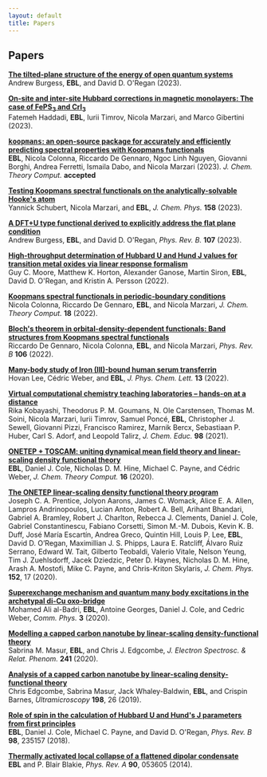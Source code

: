 ```yaml
---
layout: default 
title: Papers
---
```


## Papers
<a href="https://arxiv.org/abs/2307.16003">__The tilted-plane structure of the energy of open quantum systems__  </a> <br />
Andrew Burgess, **EBL**, and David D. O'Regan (2023). <a href="https://arxiv.org/abs/2307.16003"><i class="ai ai-arxiv "></i></a>

<a href="https://arxiv.org/abs/2306.06286">__On-site and inter-site Hubbard corrections in magnetic monolayers: The case of FePS<sub>3</sub> and CrI<sub>3</sub>__  </a> <br />
Fatemeh Haddadi, **EBL**, Iurii Timrov, Nicola Marzari, and Marco Gibertini (2023). <a href="https://arxiv.org/abs/2302.07759"><i class="ai ai-arxiv "></i></a>

<a href="https://arxiv.org/abs/2302.07759">__<tt>koopmans</tt>: an open-source package for accurately and efficiently predicting spectral properties with Koopmans functionals__  </a> <br />
**EBL**, Nicola Colonna, Riccardo De Gennaro, Ngoc Linh Nguyen, Giovanni Borghi, Andrea Ferretti, Ismaila Dabo, and Nicola Marzari (2023). *J. Chem. Theory Comput.* **accepted** <a href="https://arxiv.org/abs/2302.07759"><i class="ai ai-arxiv "></i></a>

<a href="https://doi.org/10.1063/5.0138610">__Testing Koopmans spectral functionals on the analytically-solvable Hooke's atom__  </a> <br />
Yannick Schubert, Nicola Marzari, and **EBL**, *J. Chem. Phys.* **158** (2023). <a href="https://doi.org/10.1063/5.0138610"><i class="ai ai-doi "></i></a> <a href="https://arxiv.org/abs/2212.05950"><i class="ai ai-arxiv "></i></a>

<a href="https://doi.org/10.1103/PhysRevB.107.L121115">__A DFT+U type functional derived to explicitly address the flat plane condition__  </a> <br />
Andrew Burgess, **EBL**, and David D. O'Regan, *Phys. Rev. B.* **107** (2023). <a href="https://doi.org/10.1103/PhysRevB.107.L121115"><i class="ai ai-doi "></i></a> <a href="https://arxiv.org/abs/2210.17404"><i class="ai ai-arxiv "></i></a>

<a href="https://arxiv.org/abs/2201.04213">__High-throughput determination of Hubbard U and Hund J values for transition metal oxides via linear response formalism__  </a> <br />
Guy C. Moore, Matthew K. Horton, Alexander Ganose, Martin Siron, **EBL**, David D. O'Regan, and Kristin A. Persson (2022). <a href="https://arxiv.org/abs/2201.04213"><i class="ai ai-arxiv "></i></a>

<a href="https://pubs.acs.org/doi/10.1021/acs.jctc.2c00161">__Koopmans spectral functionals in periodic-boundary conditions__  </a> <br />
Nicola Colonna, Riccardo De Gennaro, **EBL**, and Nicola Marzari, *J. Chem. Theory Comput.* **18** (2022). <a href="https://doi.org/10.1021/acs.jctc.2c00161"><i class="ai ai-doi "></i></a> <a href="https://arxiv.org/abs/2202.08155"><i class="ai ai-arxiv "></i></a>


<a href="https://doi.org/10.1103/PhysRevB.106.035106">__Bloch's theorem in orbital-density-dependent functionals: Band structures from Koopmans spectral functionals__  </a> <br />
Riccardo De Gennaro, Nicola Colonna, **EBL**, and Nicola Marzari, *Phys. Rev. B* **106** (2022). <a href="https://doi.org/10.1103/PhysRevB.106.035106"><i class="ai ai-doi "></i></a> <a href="https://arxiv.org/abs/2111.09550"><i class="ai ai-arxiv "></i></a>

<a href="https://doi.org/10.1021/acs.jpclett.2c00680">__Many-body study of Iron (III)-bound human serum transferrin__  </a> <br />
Hovan Lee, Cédric Weber, and **EBL**, *J. Phys. Chem. Lett.* **13** (2022). <a href="https://doi.org/10.1021/acs.jpclett.2c00680"><i class="ai ai-doi "></i></a> <a href="https://arxiv.org/abs/2202.10818"><i class="ai ai-arxiv "></i></a>

<a href="https://doi.org/10.1021/acs.jchemed.1c00655">__Virtual computational chemistry teaching laboratories – hands-on at a distance__  </a> <br />
Rika Kobayashi, Theodorus P. M. Goumans, N. Ole Carstensen, Thomas M. Soini, Nicola Marzari, Iurii Timrov, Samuel Poncé, **EBL**, Christopher J. Sewell, Giovanni Pizzi, Francisco Ramirez, Marnik Bercx, Sebastiaan P. Huber, Carl S. Adorf, and Leopold Talirz, *J. Chem. Educ.* **98** (2021). <a href="https://doi.org/10.1021/acs.jchemed.1c00655"><i class="ai ai-doi "></i></a> <a href="https://chemrxiv.org/engage/chemrxiv/article-details/61107e8503182f70791c3083"><i class="ai ai-arxiv "></i></a>

<a href="https://doi.org/10.1021/acs.jctc.0c00162">__ONETEP + TOSCAM: uniting dynamical mean field theory and linear-scaling density functional theory__  </a> <br />
**EBL**, Daniel J. Cole, Nicholas D. M. Hine, Michael C. Payne, and Cédric Weber, *J. Chem. Theory Comput.* **16** (2020). <a href="https://doi.org/10.1021/acs.jctc.0c00162"><i class="ai ai-doi "></i></a> <a href="https://arxiv.org/abs/1911.07752"><i class="ai ai-arxiv "></i></a>

<a href="https://aip.scitation.org/doi/10.1063/5.0004445">__The ONETEP linear-scaling density functional theory program__  </a> <br />
 Joseph C. A. Prentice, Jolyon Aarons, James C. Womack, Alice E. A. Allen, Lampros Andrinopoulos, Lucian Anton, Robert A. Bell, Arihant Bhandari, Gabriel A. Bramley, Robert J. Charlton, Rebecca J. Clements, Daniel J. Cole, Gabriel Constantinescu, Fabiano Corsetti, Simon M.-M. Dubois, Kevin K. B. Duff, José María Escartín, Andrea Greco, Quintin Hill, Louis P. Lee, **EBL**, David D. O’Regan, Maximillian J. S. Phipps, Laura E. Ratcliff, Álvaro Ruiz Serrano, Edward W. Tait, Gilberto Teobaldi, Valerio Vitale, Nelson Yeung, Tim J. Zuehlsdorff, Jacek Dziedzic, Peter D. Haynes, Nicholas D. M. Hine, Arash A. Mostofi, Mike C. Payne, and  Chris-Kriton Skylaris, *J. Chem. Phys.* **152**, 17 (2020). <a href="https://doi.org/10.1063/5.0004445"><i class="ai ai-doi "></i></a>

<a href="https://www.nature.com/articles/s42005-019-0270-1">__Superexchange mechanism and quantum many body excitations in the archetypal di-Cu oxo-bridge__  </a> <br />
Mohamed Ali al-Badri, **EBL**, Antoine Georges, Daniel J. Cole, and Cedric Weber, *Comm. Phys.* **3** (2020). <a href="https://dx.doi.org/10.1038/s42005-019-0270-1"><i class="ai ai-doi "></i></a> <a href="https://arxiv.org/abs/1811.05739"><i class="ai ai-arxiv "></i></a>

<a href="https://doi.org/10.1016/j.elspec.2019.146896">__Modelling a capped carbon nanotube by linear-scaling density-functional theory__  </a><br />
Sabrina M. Masur, **EBL**, and Chris J. Edgcombe, *J. Electron Spectrosc. & Relat. Phenom.* **241** (2020). <a href="https://doi.org/10.1016/j.elspec.2019.146896"><i class="ai ai-doi "></i></a>

<a href="https://doi.org/10.1016/j.ultramic.2018.11.007">__Analysis of a capped carbon nanotube by linear-scaling density-functional theory__ </a> <br />
Chris Edgcombe, Sabrina Masur, Jack Whaley-Baldwin, **EBL**, and Crispin Barnes, *Ultramicroscopy* **198**, 26 (2019). <a href="https://doi.org/10.1016/j.ultramic.2018.11.007"><i class="ai ai-doi "></i> <a href="https://arxiv.org/abs/1809.03890"><i class="ai ai-arxiv "></i></a>

<a href="https://dx.doi.org/10.1103/PhysRevB.98.235157">__Role of spin in the calculation of Hubbard U and Hund's J parameters from first principles__  </a> <br />
**EBL**, Daniel J. Cole, Michael C. Payne, and David D. O'Regan, *Phys. Rev. B* **98**, 235157 (2018). <a href="https://dx.doi.org/10.1103/PhysRevB.98.235157"><i class="ai ai-doi "></i></a> <a href="https://arxiv.org/abs/1802.09048"><i class="ai ai-arxiv "></i></a>

<a href="https://dx.doi.org/10.1103/PhysRevA.90.053605">__Thermally activated local collapse of a flattened dipolar condensate__</a> <br />
**EBL** and P. Blair Blakie, *Phys. Rev. A* **90**, 053605 (2014). <a href="https://dx.doi.org/10.1103/PhysRevA.90.053605"><i class="ai ai-doi "></i></a> <a href="https://arxiv.org/abs/1409.1766"><i class="ai ai-arxiv "></i></a>
